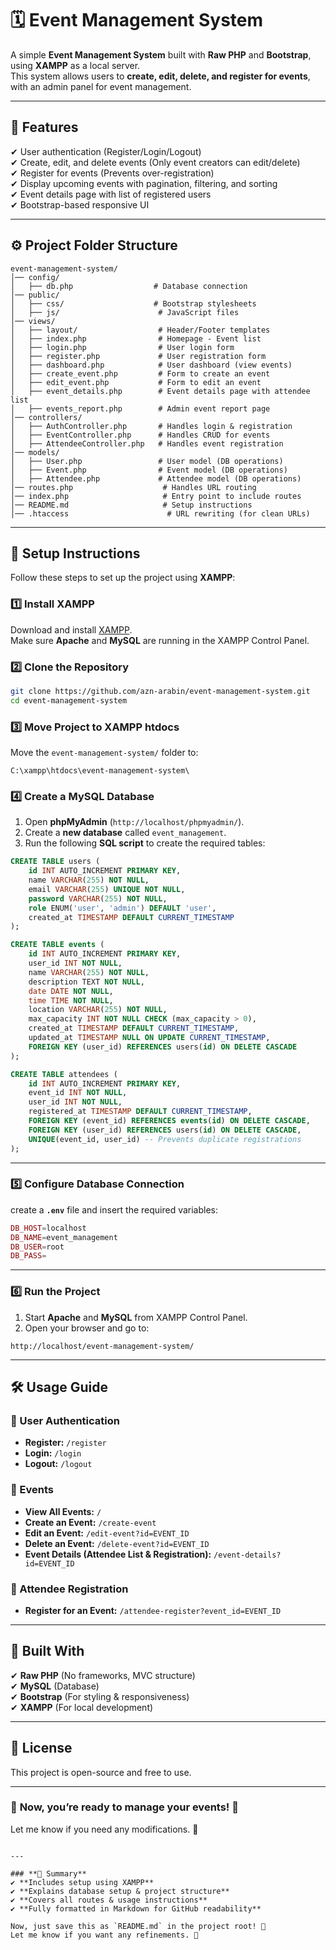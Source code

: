 
# 🗓 Event Management System

A simple **Event Management System** built with **Raw PHP** and **Bootstrap**, using **XAMPP** as a local server.  
This system allows users to **create, edit, delete, and register for events**, with an admin panel for event management.  

---

## 📌 Features
✔ User authentication (Register/Login/Logout)  
✔ Create, edit, and delete events (Only event creators can edit/delete)  
✔ Register for events (Prevents over-registration)  
✔ Display upcoming events with pagination, filtering, and sorting  
✔ Event details page with list of registered users  
✔ Bootstrap-based responsive UI  

---

## ⚙️ **Project Folder Structure**
```
event-management-system/
│── config/
│   ├── db.php                  # Database connection
│── public/
│   ├── css/                    # Bootstrap stylesheets
│   ├── js/                      # JavaScript files
│── views/
│   ├── layout/                  # Header/Footer templates
│   ├── index.php                # Homepage - Event list
│   ├── login.php                # User login form
│   ├── register.php             # User registration form
│   ├── dashboard.php            # User dashboard (view events)
│   ├── create_event.php         # Form to create an event
│   ├── edit_event.php           # Form to edit an event
│   ├── event_details.php        # Event details page with attendee list
│   ├── events_report.php        # Admin event report page
│── controllers/
│   ├── AuthController.php       # Handles login & registration
│   ├── EventController.php      # Handles CRUD for events
│   ├── AttendeeController.php   # Handles event registration
│── models/
│   ├── User.php                 # User model (DB operations)
│   ├── Event.php                # Event model (DB operations)
│   ├── Attendee.php             # Attendee model (DB operations)
│── routes.php                    # Handles URL routing
│── index.php                     # Entry point to include routes
│── README.md                     # Setup instructions
│── .htaccess                      # URL rewriting (for clean URLs)
```

---

## 🚀 **Setup Instructions**
Follow these steps to set up the project using **XAMPP**:

### 1️⃣ **Install XAMPP**
Download and install [XAMPP](https://www.apachefriends.org/index.html).  
Make sure **Apache** and **MySQL** are running in the XAMPP Control Panel.

### 2️⃣ **Clone the Repository**
```sh
git clone https://github.com/azn-arabin/event-management-system.git
cd event-management-system
```

### 3️⃣ **Move Project to XAMPP htdocs**
Move the `event-management-system/` folder to:
```
C:\xampp\htdocs\event-management-system\
```

### 4️⃣ **Create a MySQL Database**
1. Open **phpMyAdmin** (`http://localhost/phpmyadmin/`).
2. Create a **new database** called `event_management`.
3. Run the following **SQL script** to create the required tables:

```sql
CREATE TABLE users (
    id INT AUTO_INCREMENT PRIMARY KEY,
    name VARCHAR(255) NOT NULL,
    email VARCHAR(255) UNIQUE NOT NULL,
    password VARCHAR(255) NOT NULL,
    role ENUM('user', 'admin') DEFAULT 'user',
    created_at TIMESTAMP DEFAULT CURRENT_TIMESTAMP
);

CREATE TABLE events (
    id INT AUTO_INCREMENT PRIMARY KEY,
    user_id INT NOT NULL,
    name VARCHAR(255) NOT NULL,
    description TEXT NOT NULL,
    date DATE NOT NULL,
    time TIME NOT NULL,
    location VARCHAR(255) NOT NULL,
    max_capacity INT NOT NULL CHECK (max_capacity > 0),
    created_at TIMESTAMP DEFAULT CURRENT_TIMESTAMP,
    updated_at TIMESTAMP NULL ON UPDATE CURRENT_TIMESTAMP,
    FOREIGN KEY (user_id) REFERENCES users(id) ON DELETE CASCADE
);

CREATE TABLE attendees (
    id INT AUTO_INCREMENT PRIMARY KEY,
    event_id INT NOT NULL,
    user_id INT NOT NULL,
    registered_at TIMESTAMP DEFAULT CURRENT_TIMESTAMP,
    FOREIGN KEY (event_id) REFERENCES events(id) ON DELETE CASCADE,
    FOREIGN KEY (user_id) REFERENCES users(id) ON DELETE CASCADE,
    UNIQUE(event_id, user_id) -- Prevents duplicate registrations
);
```

---

### 5️⃣ **Configure Database Connection**
create a **`.env`** file and insert the required variables:
```php
DB_HOST=localhost
DB_NAME=event_management
DB_USER=root
DB_PASS=

```

---

### 6️⃣ **Run the Project**
1. Start **Apache** and **MySQL** from XAMPP Control Panel.
2. Open your browser and go to:
```
http://localhost/event-management-system/
```

---

## 🛠 **Usage Guide**

### **🔹 User Authentication**
- **Register:** `/register`
- **Login:** `/login`
- **Logout:** `/logout`

### **🔹 Events**
- **View All Events:** `/`
- **Create an Event:** `/create-event`
- **Edit an Event:** `/edit-event?id=EVENT_ID`
- **Delete an Event:** `/delete-event?id=EVENT_ID`
- **Event Details (Attendee List & Registration):** `/event-details?id=EVENT_ID`

### **🔹 Attendee Registration**
- **Register for an Event:** `/attendee-register?event_id=EVENT_ID`

---

## 🎨 **Built With**
✔ **Raw PHP** (No frameworks, MVC structure)  
✔ **MySQL** (Database)  
✔ **Bootstrap** (For styling & responsiveness)  
✔ **XAMPP** (For local development)

---

## 📜 **License**
This project is open-source and free to use.

---

### 🎯 **Now, you’re ready to manage your events! 🚀**
Let me know if you need any modifications. 🎉
```  

---

### **📌 Summary**
✔ **Includes setup using XAMPP**  
✔ **Explains database setup & project structure**  
✔ **Covers all routes & usage instructions**  
✔ **Fully formatted in Markdown for GitHub readability**  

Now, just save this as `README.md` in the project root! 🚀  
Let me know if you want any refinements. 🎯